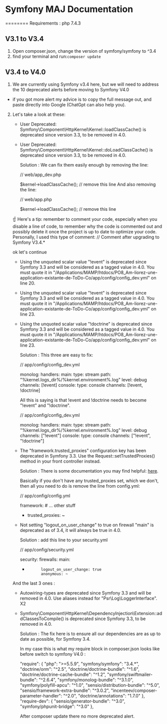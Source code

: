 # Symfony MAJ Documentation
========
Requirements :
php 7.4.3 


## V3.1 to V3.4
  1. Open composer.json, change the version of symfony/symfony to ^3.4
  2. find your terminal and run:`composer update`

## V3.4 to V4.0
  1. We are currently using Symfony v3.4 here, but we will need to address the 10 deprecated alerts before moving to Symfony V4.0
  * if you got more alert my advice is to copy the full message out, and paste directly into Google (ChatGpt can also help you).
  2. Let's take a look at these:

      - User Deprecated: Symfony\Component\HttpKernel\Kernel::loadClassCache() is deprecated since version 3.3, to be removed in 4.0.
      - User Deprecated: Symfony\Component\HttpKernel\Kernel::doLoadClassCache() is deprecated since version 3.3, to be removed in 4.0. 

        Solution : We can fix them easily enough by removing the line:

        // web/app_dev.php

        $kernel->loadClassCache(); // remove this line
        And also removing the line:

        // web/app.php

        $kernel->loadClassCache(); // remove this line

       ☝️ Here's a tip: remember to comment your code, especially when you disable a line of code, to remember why the code is commented out and possibly delete it once the project is up to date to optimize your code.
       Personally, I used this type of comment:
       // Comment after upgrading to Symfony V3.4.*

      ok let's continue

      - Using the unquoted scalar value "!event" is deprecated since Symfony 3.3 and will be considered as a tagged value in 4.0. You must quote it in "/Applications/MAMP/htdocs/PO8_Am-liorez-une-application-existante-de-ToDo-Co/app/config/config_dev.yml" on line 20.

      - Using the unquoted scalar value "!event" is deprecated since Symfony 3.3 and will be considered as a tagged value in 4.0. You must quote it in "/Applications/MAMP/htdocs/PO8_Am-liorez-une-application-existante-de-ToDo-Co/app/config/config_dev.yml" on line 23.

      - Using the unquoted scalar value "!doctrine" is deprecated since Symfony 3.3 and will be considered as a tagged value in 4.0. You must quote it in "/Applications/MAMP/htdocs/PO8_Am-liorez-une-application-existante-de-ToDo-Co/app/config/config_dev.yml" on line 23.

        Solution : This three are easy to fix:

        // app/config/config_dev.yml

        monolog:
            handlers:
                main:
                    type: stream
                    path: "%kernel.logs_dir%/%kernel.environment%.log"
                    level: debug
                    channels: [!event]
                console:
                    type:   console
                    channels: [!event, !doctrine]

        All this is saying is that !event and !doctrine needs to become "!event" and "!doctrine".

        // app/config/config_dev.yml

        monolog:
            handlers:
                main:
                    type: stream
                    path: "%kernel.logs_dir%/%kernel.environment%.log"
                    level: debug
                    channels: ["!event"]
                console:
                    type:   console
                    channels: ["!event", "!doctrine"]

      - The "framework.trusted_proxies" configuration key has been deprecated in Symfony 3.3. Use the Request::setTrustedProxies() method in your front controller instead.

        Solution : There is some documentation you may find helpful: [here](https://symfony.com/blog/fixing-the-trusted-proxies-configuration-for-symfony-3-3).

        Basically if you don't have any trusted_proxies set, which we don't, then all you need to do is remove the line from config.yml:

        // app/config/config.yml

        framework:
            # ... other stuff
        -    trusted_proxies: ~

      - Not setting "logout_on_user_change" to true on firewall "main" is deprecated as of 3.4, it will always be true in 4.0.

        Solution : add this line to your security.yml

        // app/config/security.yml

        security:
            firewalls:
                main:
        +           logout_on_user_change: true
                    anonymous: ~

      And the last 3 ones :
      - Autowiring-types are deprecated since Symfony 3.3 and will be removed in 4.0. Use aliases instead for "Psr\Log\LoggerInterface". X2

      - Symfony\Component\HttpKernel\DependencyInjection\Extension::addClassesToCompile() is deprecated since Symfony 3.3, to be removed in 4.0.

        Solution : The fix here is to ensure all our dependencies are as up to date as possible, for Symfony 3.4.

        In my case this is what my require block in composer.json looks like before switch to symfony V4.0 :

        "require": {
            "php": ">=5.5.9",
            "symfony/symfony": "3.4.*",
            "doctrine/orm": "^2.5",
            "doctrine/doctrine-bundle": "^1.6",
            "doctrine/doctrine-cache-bundle": "^1.2",
            "symfony/swiftmailer-bundle": "^2.6.4",
            "symfony/monolog-bundle": "^3.1.0",
            "symfony/polyfill-apcu": "^1.0",
            "sensio/distribution-bundle": "^5.0",
            "sensio/framework-extra-bundle": "^3.0.2",
            "incenteev/composer-parameter-handler": "^2.0",
            "doctrine/annotations": "1.7.0"
        },
        "require-dev": {
            "sensio/generator-bundle": "^3.0",
            "symfony/phpunit-bridge": "^3.0"
        },

        After composer update there no more deprecated alert.